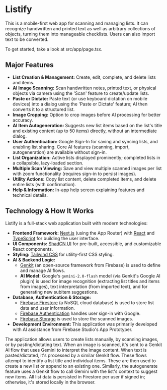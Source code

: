 
# Listify

This is a mobile-first web app for scanning and managing lists. It can recognize handwritten and printed text as well as arbitrary collections of objects, turning them into manageable checklists. Users can also import text to be converted.

To get started, take a look at src/app/page.tsx.

## Major Features

*   **List Creation & Management:** Create, edit, complete, and delete lists and items.
*   **AI Image Scanning:** Scan handwritten notes, printed text, or physical objects via camera using the 'Scan' feature to create/update lists.
*   **Paste or Dictate:** Paste text (or use keyboard dictation on mobile devices) into a dialog using the 'Paste or Dictate' feature; AI then converts it to a structured list.
*   **Image Cropping:** Option to crop images before AI processing for better accuracy.
*   **AI Item Autogeneration:** Suggests new list items based on the list's title and existing content (up to 50 items) directly, without an intermediate dialog.
*   **User Authentication:** Google Sign-In for saving and syncing lists, and enabling list sharing. Core AI features (scanning, import, autogeneration) are available without sign-in.
*   **List Organization:** Active lists displayed prominently; completed lists in a collapsible, lazy-loaded section.
*   **Multiple Scan Viewing:** Save and view multiple scanned images per list with zoom functionality (requires sign-in to persist images).
*   **Utility Actions:** Copy list content, delete completed items, and delete entire lists (with confirmation).
*   **Help & Information:** In-app help screen explaining features and technical details.

## Technology & How It Works

Listify is a full-stack web application built with modern technologies:

*   **Frontend Framework:** [Next.js](https://nextjs.org/) (using the App Router) with [React](https://reactjs.org/) and [TypeScript](https://www.typescriptlang.org/) for building the user interface.
*   **UI Components:** [ShadCN UI](https://ui.shadcn.com/) for pre-built, accessible, and customizable React components.
*   **Styling:** [Tailwind CSS](https://tailwindcss.com/) for utility-first CSS styling.
*   **AI & Backend Logic:**
    *   [Genkit](https://firebase.google.com/docs/genkit) (an open-source framework from Firebase) is used to define and manage AI flows.
    *   **AI Model:** Google's `gemini-2.0-flash` model (via Genkit's Google AI plugin) is used for image recognition (extracting list titles and items from images), text interpretation (from imported text), and for generating new subitem suggestions.
*   **Database, Authentication & Storage:**
    *   [Firebase Firestore](https://firebase.google.com/docs/firestore) (a NoSQL cloud database) is used to store list data and user information.
    *   [Firebase Authentication](https://firebase.google.com/docs/auth) handles user sign-in with Google.
    *   [Firebase Storage](https://firebase.google.com/docs/storage) is used to store the scanned images.
*   **Development Environment:** This application was primarily developed with AI assistance from Firebase Studio's App Prototyper.

The application allows users to create lists manually, by scanning images, or by pasting/dictating text. When an image is scanned, it's sent to a Genkit AI flow that uses Gemini to interpret the image content. When text is pasted/dictated, it's processed by a similar Genkit flow. These flows attempt to identify a list title and individual items. These are then used to create a new list or append to an existing one. Similarly, the autogenerate feature uses a Genkit flow to call Gemini with the list's context to suggest new items. All list data is persisted in Firestore per user if signed in; otherwise, it's stored locally in the browser.
